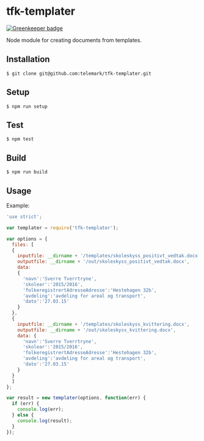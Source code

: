# tfk-templater

[![Greenkeeper badge](https://badges.greenkeeper.io/telemark/tfk-templater.svg)](https://greenkeeper.io/)

Node module for creating documents from templates.

## Installation
```
$ git clone git@github.com:telemark/tfk-templater.git
```

## Setup
```
$ npm run setup
```

## Test
```
$ npm test
```

## Build
```
$ npm run build
```

## Usage


Example:
```javascript
'use strict';

var templater = require('tfk-templater');

var options = {
  files: [
  {
    inputfile: __dirname + '/templates/skoleskyss_positivt_vedtak.docx',
    outputfile: __dirname + '/out/skoleskyss_positivt_vedtak.docx',
    data:
    {
      'navn':'Sverre Tverrtryne',
      'skolear':'2015/2016',
      'folkeregistrertAdresseAdresse':'Hestehagen 32b',
      'avdeling':'avdeling for areal og transport',
      'dato':'27.03.15'
    }
  },
  {
    inputfile: __dirname + '/templates/skoleskyss_kvittering.docx',
    outputfile: __dirname + '/out/skoleskyss_kvittering.docx',
    data: {
      'navn':'Sverre Tverrtryne',
      'skolear':'2015/2016',
      'folkeregistrertAdresseAdresse':'Hestehagen 32b',
      'avdeling':'avdeling for areal og transport',
      'dato':'27.03.15'
    }
  }
  ]
};

var result = new templater(options, function(err) {
  if (err) {
    console.log(err);
  } else {
    console.log(result);
  }
});
```
